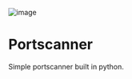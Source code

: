 ![image](https://github.com/coolpancakes/simple-port-scanner/assets/73265375/985c16ef-5d4e-4c89-ae77-b875d6ba7b1a)



# Portscanner 
Simple portscanner built in python. 
